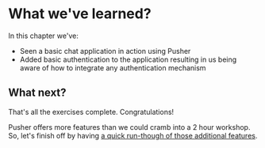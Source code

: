 # What we've learned?

In this chapter we've:

* Seen a basic chat application in action using Pusher
* Added basic authentication to the application resulting in us being aware of how to integrate any authentication mechanism

## What next?

That's all the exercises complete. Congratulations!

Pusher offers more features than we could cramb into a 2 hour workshop. So, let's finish off by having [a quick run-though of those additional features](../where-next/).
